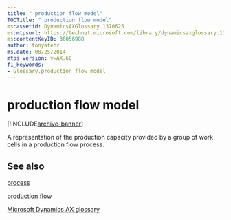 ```yaml
---
title: " production flow model"
TOCTitle: " production flow model"
ms:assetid: DynamicsAXGlossary.1370625
ms:mtpsurl: https://technet.microsoft.com/library/dynamicsaxglossary.1370625(v=AX.60)
ms:contentKeyID: 36056988
author: tonyafehr
ms.date: 08/25/2014
mtps_version: v=AX.60
f1_keywords:
- Glossary.production flow model
---
```


# production flow model


[!INCLUDE[archive-banner](includes/archive-banner.md)]

A representation of the production capacity provided by a group of work cells in a production flow process.

## See also

[process](process.md)

[production flow](production-flow.md)

[Microsoft Dynamics AX glossary](glossary/microsoft-dynamics-ax-glossary.md)

  


